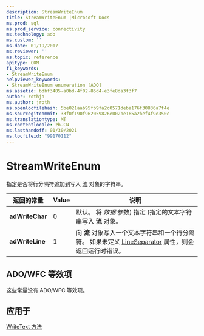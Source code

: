 ```yaml
---
description: StreamWriteEnum
title: StreamWriteEnum |Microsoft Docs
ms.prod: sql
ms.prod_service: connectivity
ms.technology: ado
ms.custom: ''
ms.date: 01/19/2017
ms.reviewer: ''
ms.topic: reference
apitype: COM
f1_keywords:
- StreamWriteEnum
helpviewer_keywords:
- StreamWriteEnum enumeration [ADO]
ms.assetid: bdbf3405-a0bd-4f02-85d4-e3fe8da3f3f7
author: rothja
ms.author: jroth
ms.openlocfilehash: 5be021aab95fb9fa2c0571deba176f30836a7f4e
ms.sourcegitcommit: 33f0f190f962059826e002be165a2bef4f9e350c
ms.translationtype: MT
ms.contentlocale: zh-CN
ms.lasthandoff: 01/30/2021
ms.locfileid: "99170112"
---
```

# <a name="streamwriteenum"></a>StreamWriteEnum
指定是否将行分隔符追加到写入 [流](./stream-object-ado.md) 对象的字符串。  
  
|返回的常量|Value|说明|  
|--------------|-----------|-----------------|  
|**adWriteChar**|0|默认。 将 *数据* 参数) 指定 (指定的文本字符串写入 **流** 对象。|  
|**adWriteLine**|1|向 **流** 对象写入一个文本字符串和一个行分隔符。 如果未定义 [LineSeparator](./lineseparator-property-ado.md) 属性，则会返回运行时错误。|  
  
## <a name="adowfc-equivalent"></a>ADO/WFC 等效项  
 这些常量没有 ADO/WFC 等效项。  
  
## <a name="applies-to"></a>应用于  
 [WriteText 方法](./writetext-method.md)
